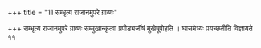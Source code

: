 +++
title = "11 सम्भृत्य राजानमुपरे ग्राव्णः"

+++
सम्भृत्य राजानमुपरे ग्राव्णः सम्मुखान्कृत्वा प्रपीड्यर्जीषं मुखेषूपोहति । घासमेभ्यः प्रयच्छतीति विज्ञायते ११